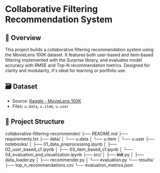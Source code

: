 # Collaborative Filtering Recommendation System

## 📌 Overview
This project builds a collaborative filtering recommendation system using the MovieLens 100K dataset. It features both user-based and item-based filtering implemented with the Surprise library, and evaluates model accuracy with RMSE and Top-N recommendation metrics. Designed for clarity and modularity, it's ideal for learning or portfolio use.


## 🗃️ Dataset
- Source: [Kaggle - MovieLens 100K](https://www.kaggle.com/datasets/prajitdatta/movielens-100k-dataset)
- Files: `u.data`, `u.item`, `u.user`

## 📁 Project Structure
collaborative-filtering-recommender/
├── README.md
├── requirements.txt
├── data/
│   └── u.data
│   └── u.item
│   └── u.user
├── notebooks/
│   ├── 01_data_preprocessing.ipynb
│   ├── 02_user_based_cf.ipynb
│   ├── 03_item_based_cf.ipynb
│   └── 04_evaluation_and_visualization.ipynb
├── src/
│   ├── __init__.py
│   ├── data_loader.py
│   ├── recommender.py
│   └── evaluation.py
└── results/
    ├── top_n_recommendations.csv
    └── evaluation_metrics.json
